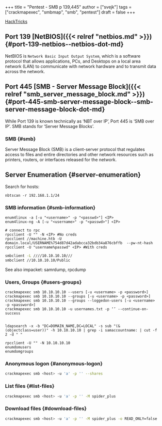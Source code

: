 +++
title = "Pentest - SMB p 139,445"
author = ["svejk"]
tags = ["crackmapexec", "smbmap", "smb", "pentest"]
draft = false
+++

[HackTricks](https://book.hacktricks.xyz/network-services-pentesting/pentesting-smb)


## Port 139 [NetBIOS]({{< relref "netbios.md" >}}) {#port-139-netbios--netbios-dot-md}

<span class="underline">NetBIOS</span> is `Network Basic Input Output System`, which is a software protocol that allows applications, PCs, and Desktops on a local area network (LAN) to communicate with network hardware and to transmit data across the network.


## Port 445 [SMB - Server Message Block]({{< relref "smb_server_message_block.md" >}}) {#port-445-smb-server-message-block--smb-server-message-block-dot-md}

While Port 139 is known technically as ‘NBT over IP’, Port 445 is ‘SMB over IP’. SMB stands for ‘Server Message Blocks’.


### SMB {#smb}

Server Message Block (SMB) is a client-server protocol that regulates access to files and entire directories and other network resources such as printers, routers, or interfaces released for the network.


## Server Enumeration {#server-enumeration}

Search for hosts:

```shell { linenos=true, linenostart=1 }
nbtscan -r 192.168.1.1/24
```


### SMB information {#smb-information}

```shell { linenos=true, linenostart=1 }
enum4linux -a [-u "<username>" -p "<passwd>"] <IP>
enum4linux-ng -A [-u "<username>" -p "<passwd>"] <IP>

# connect to rpc
rpcclient -U "" -N <IP> #No creds
rpcclient //machine.htb -U domain.local/USERNAME%754d87d42adabcca32bdb34a876cbffb  --pw-nt-hash
rpcclient -U "username%passwd" <IP> #With creds
```

```sh
smbclient -L ////10.10.10.10///
smbclient //10.10.10.10/Public
```

See also impacket: samrdump, rpcdump


### Users, Groups {#users-groups}

```shell { linenos=true, linenostart=1 }
crackmapexec smb 10.10.10.10 --users [-u <username> -p <password>]
crackmapexec smb 10.10.10.10 --groups [-u <username> -p <password>]
crackmapexec smb 10.10.10.10 --groups --loggedon-users [-u <username> -p <password>]
crackmapexec smb 10.10.10.10 -u usernames.txt -p ‘’ --continue-on-success


ldapsearch -x -b "DC=DOMAIN_NAME,DC=LOCAL" -s sub "(&(objectclass=user))" -h 10.10.10.10 | grep -i samaccountname: | cut -f 2 -d " "

rpcclient -U "" -N 10.10.10.10
enumdomusers
enumdomgroups
```


### Anonymous logon {#anonymous-logon}

```sh
crackmapexec smb <host> -u 'a' -p '' --shares
```


### List files {#list-files}

```sh
crackmapexec smb <host> -u 'a' -p '' -M spider_plus
```


### Download files {#download-files}

```sh
crackmapexec smb <host> -u 'a' -p '' -M spider_plus -o READ_ONLY=false EXCLUDE_DIR=IPC$
```
